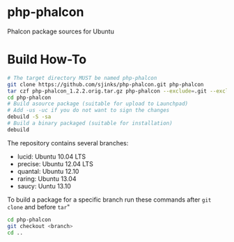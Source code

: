 php-phalcon
===========

Phalcon package sources for Ubuntu

Build How-To
============

```bash
# The target directory MUST be named php-phalcon
git clone https://github.com/sjinks/php-phalcon.git php-phalcon
tar czf php-phalcon_1.2.2.orig.tar.gz php-phalcon --exclude=.git --exclude=.gitmodules --exclude=debian
cd php-phalcon
# Build asource package (suitable for upload to Launchpad)
# Add -us -uc if you do not want to sign the changes
debuild -S -sa
# Build a binary packaged (suitable for installation)
debuild
```

The repository contains several branches:
* lucid: Ubuntu 10.04 LTS
* precise: Ubuntu 12.04 LTS
* quantal: Ubuntu 12.10
* raring: Ubuntu 13.04
* saucy: Uuntu 13.10

To build a package for a specific branch run these commands after `git clone` and before `tar`"

```bash
cd php-phalcon
git checkout <branch>
cd ..
```
